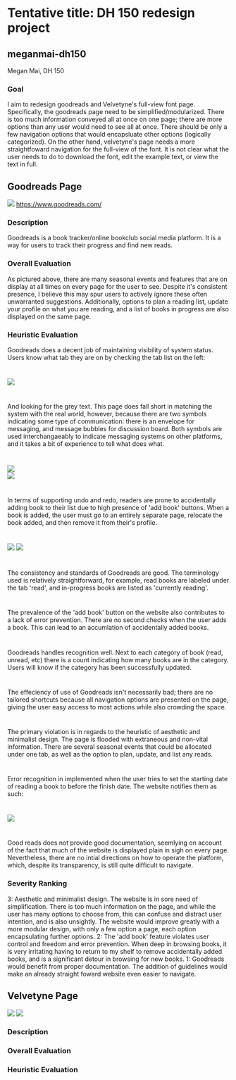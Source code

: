 # Tentative title: DH 150 redesign project
## meganmai-dh150
Megan Mai, DH 150 
### Goal 
I aim to redesign goodreads and Velvetyne's full-view font page. Specifically, the goodreads page need to be simplified/modularized. There is too much information conveyed all at once on one page; there are more options than any user would need to see all at once. There should be only a few navigation options that would encapsluate other options (logically categorized). On the other hand, velvetyne's page needs a more straightfoward navigation for the full-view of the font. It is not clear what the user needs to do to download the font, edit the example text, or view the text in full.
## Goodreads Page                                  
![](goodreadssc.png)
https://www.goodreads.com/
### Description
Goodreads is a book tracker/online bookclub social media platform. It is a way for users to track their progress and find new reads. 
### Overall Evaluation
As pictured above, there are many seasonal events and features that are on display at all times on every page for the user to see. Despite it's consistent presence, I believe this may spur users to actively ignore these often unwarranted suggestions. Additionally, options to plan a reading list, update your profile on what you are reading, and a list of books in progress are also displayed on the same page. 
### Heuristic Evaluation
Goodreads does a decent job of maintaining visibility of system status. Users know what tab they are on by checking the tab list on the left:
#
![](bookshelf.png)
#
And looking for the grey text.
This page does fall short in matching the system with the real world, however, because there are two symbols indicating some type of communication: there is an envelope for messaging, and message bubbles for discussion board. Both symbols are used interchangaeably to indicate messaging systems on other platforms, and it takes a bit of experience to tell what does what.
#
![](envelope.png)	
![](message.png)
# 

In terms of supporting undo and redo, readers are prone to accidentally adding book to their list due to high presence of 'add book' buttons. When a book is added, the user must go to an entirely separate page, relocate the book added, and then remove it from their's profile.
# 
![](button1.png)
![](button2.png)
#
The consistency and standards of Goodreads are good. The terminology used is relatively straightforward, for example, read books are labeled under the tab 'read', and in-progress books are listed as 'currently reading'.
#
The prevalence of the 'add book' button on the website also contributes to a lack of error prevention. There are no second checks when the user adds a book. This can lead to an accumlation of accidentally added books.
#
Goodreads handles recognition well. Next to each category of book (read, unread, etc) there is a count indicating how many books are in the category. Users will know if the category has been successfully updated. 
#
The effeciency of use of Goodreads isn't necessarily bad; there are no tailored shortcuts because all navigation options are presented on the page, giving the user easy access to most actions while also crowding the space.
#
The primary violation is in regards to the heuristic of aesthetic and minimalist design. The page is flooded with extraneous and non-vital information. There are several seasonal events that could be allocated under one tab, as well as the option to plan, update, and list any reads.
#
Error recognition in implemented when the user tries to set the starting date of reading a book to before the finish date. The website notifies them as such:
#
![](error.png)
#
Good reads does not provide good documentation, seemlying on account of the fact that much of the website is displayed plain in sigh on every page. Nevertheless, there are no intial directions on how to operate the platform, which, despite its transparency, is still quite difficult to navigate.
### Severity Ranking 
3: Aesthetic and minimalist design. The website is in sore need of simplification. There is too much information on the page, and while the user has many options to choose from, this can confuse and distract user intention, and is also unsightly. The website would improve greatly with a more modular design, with only a few option a page, each option encapsulating further options.
2: The 'add book' feature violates user control and freedom and error prevention. When deep in browsing books, it is very irritating having to return to my shelf to remove accidentally added books, and is a significant detour in browsing for new books. 
1: Goodreads would benefit from proper documentation. The addition of guidelines would make an already straight foward website even easier to navigate.

## Velvetyne Page  
![](velvetyne2sc.png)
![](velvetynesc.png)
### Description
### Overall Evaluation
### Heuristic Evaluation


